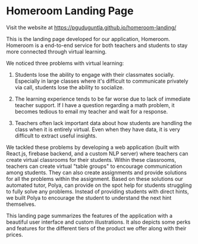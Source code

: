 # Homeroom Landing Page

Visit the website at https://pguduguntla.github.io/homeroom-landing/


This is the landing page developed for our application, Homeroom. Homeroom is a end-to-end service for both teachers and students to stay more connected through virtual learning.

We noticed three problems with virtual learning: 

1) Students lose the ability to engage with their classmates socially. Especially in large classes where it's difficult to communicate privately via call, students lose the ability to socialize.

2) The learning experience tends to be far worse due to lack of immediate teacher support. If I have a question regarding a math problem, it becomes tedious to email my teacher and wait for a response.

3) Teachers often lack important data about how students are handling the class when it is entirely virtual. Even when they have data, it is very difficult to extract useful insights.

We tackled these problems by developing a web application (built with React.js, firebase backend, and a custom NLP server) where teachers can create virtual classrooms for their students. Within these classrooms, teachers can create virtual "table groups" to encourage communication among students. They can also create assignments and provide solutions for all the problems within the assignment. Based on these solutions our automated tutor, Polya, can provide on the spot help for students struggling to fully solve any problems. Instead of providing students with direct hints, we built Polya to encourage the student to understand the next hint themselves.

This landing page summarizes the features of the application with a beautiful user interface and custom illustrations. It also depicts some perks and features for the different tiers of the product we offer along with their prices.



